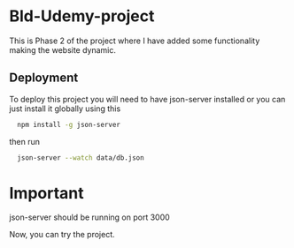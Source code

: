 # Bld-Udemy-project
This is Phase 2 of the project where I have added some functionality making the website dynamic.

## Deployment

To deploy this project you will need to have json-server installed or you can just install it globally using this 

```bash
  npm install -g json-server
```
then run 

```bash
  json-server --watch data/db.json 
```
# Important
json-server should be running on port 3000

Now, you can try the project.
